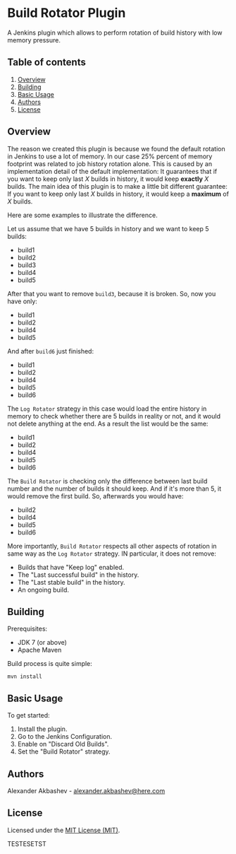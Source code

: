 # Build Rotator Plugin

A Jenkins plugin which allows to perform rotation of build history with low memory pressure.

Table of contents
---

1. [Overview](#overview)
1. [Building](#building)
1. [Basic Usage](#basic-usage)
1. [Authors](#authors)
1. [License](#license)

Overview
---

The reason we created this plugin is because we found the default rotation in Jenkins to use a lot of memory. In our case 25% percent of memory footprint was related to job history rotation alone.
This is caused by an implementation detail of the default implementation: It guarantees that if you want to keep only last *X* builds in history, it would keep **exactly** *X* builds.
The main idea of this plugin is to make a little bit different guarantee: If you want to keep only last *X* builds in history, it would keep a **maximum** of *X* builds.

Here are some examples to illustrate the difference.

Let us assume that we have 5 builds in history and we want to keep 5 builds:
- build1
- build2
- build3
- build4
- build5

After that you want to remove `build3`, because it is broken. So, now you have only:
- build1
- build2
- build4
- build5

And after `build6` just finished:
- build1
- build2
- build4
- build5
- build6

The `Log Rotator` strategy in this case would load the entire history in memory to check whether there are 5 builds in reality or not, and it would not delete anything at the end. As a result the list would be the same:
- build1
- build2
- build4
- build5
- build6


The `Build Rotator` is checking only the difference between last build number and the number of builds it should keep. And if it's more than 5, it would remove the first build. So, afterwards you would have:
- build2
- build4
- build5
- build6

More importantly, `Build Rotator` respects all other aspects of rotation in same way as the `Log Rotator` strategy. IN particular, it does not remove:
- Builds that have "Keep log" enabled.
- The "Last successful build" in the history.
- The "Last stable build" in the history.
- An ongoing build.

Building
---

Prerequisites:

- JDK 7 (or above)
- Apache Maven

Build process is quite simple:

```Shell
mvn install
```

Basic Usage
---

To get started:

1. Install the plugin.
1. Go to the Jenkins Configuration.
1. Enable on "Discard Old Builds".
1. Set the "Build Rotator" strategy.

Authors
---

Alexander Akbashev - <alexander.akbashev@here.com>

License
---

Licensed under the [MIT License (MIT)](LICENSE).










TESTESETST
